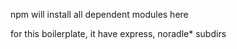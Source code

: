 npm will install all dependent modules here

for this boilerplate, it have express, noradle* subdirs